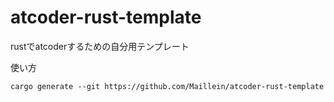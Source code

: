 # atcoder-rust-template
rustでatcoderするための自分用テンプレート

使い方
```
cargo generate --git https://github.com/Maillein/atcoder-rust-template
```
